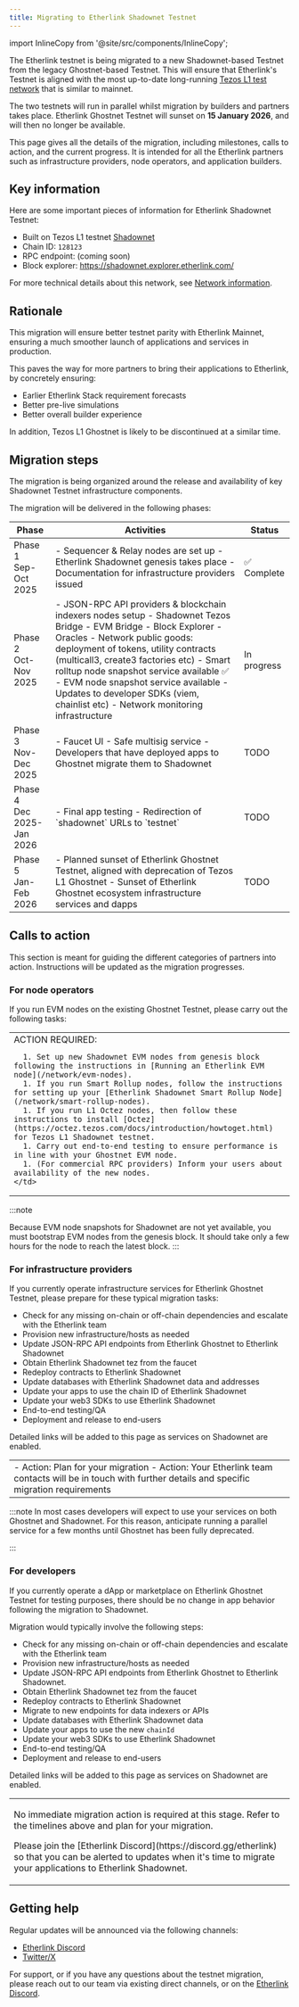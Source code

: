 ```yaml
---
title: Migrating to Etherlink Shadownet Testnet
---
```


import InlineCopy from '@site/src/components/InlineCopy';

The Etherlink testnet is being migrated to a new Shadownet-based Testnet from the legacy Ghostnet-based Testnet.
This will ensure that Etherlink's Testnet is aligned with the most up-to-date long-running [Tezos L1 test network](https://teztnets.com/) that is similar to mainnet.

The two testnets will run in parallel whilst migration by builders and partners takes place.
Etherlink Ghostnet Testnet will sunset on **15 January 2026**, and will then no longer be available.

This page gives all the details of the migration, including milestones, calls to action, and the current progress.
It is intended for all the Etherlink partners such as infrastructure providers, node operators, and application builders.

## Key information

Here are some important pieces of information for Etherlink Shadownet Testnet:

- Built on Tezos L1 testnet [Shadownet](https://teztnets.com/shadownet-about)
- Chain ID: `128123`
- RPC endpoint: <InlineCopy code="https://node.shadownet.etherlink.com" /> (coming soon)
- Block explorer: <a href="https://shadownet.explorer.etherlink.com/">https://shadownet.explorer.etherlink.com/</a>

For more technical details about this network, see [Network information](/get-started/network-information).

## Rationale

This migration will ensure better testnet parity with Etherlink Mainnet, ensuring a much smoother launch of applications and services in production.

This paves the way for more partners to bring their applications to Etherlink, by concretely ensuring:

- Earlier Etherlink Stack requirement forecasts
- Better pre-live simulations
- Better overall builder experience

In addition, Tezos L1 Ghostnet is likely to be discontinued at a similar time.

## Migration steps

The migration is being organized around the release and availability of key Shadownet Testnet infrastructure components.

The migration will be delivered in the following phases:

<table class="customTableContainer">
  <thead>
    <tr>
      <th>Phase</th>
      <th>Activities</th>
      <th>Status</th>
    </tr>
  </thead>
  <tbody>
    <tr>
      <td>
        Phase 1<br />Sep-Oct 2025
      </td>
      <td>
        - Sequencer & Relay nodes are set up
        - Etherlink Shadownet genesis takes place
        - Documentation for infrastructure providers issued
      </td>
      <td>✅ Complete</td>
    </tr>
    <tr>
      <td>
        Phase 2<br />Oct-Nov 2025
      </td>
      <td>
        - JSON-RPC API providers & blockchain indexers nodes setup
        - Shadownet Tezos Bridge
        - EVM Bridge
        - Block Explorer
        - Oracles
        - Network public goods: deployment of tokens, utility contracts (multicall3, create3 factories etc)
        - Smart rolltup node snapshot service available ✅
        - EVM node snapshot service available
        - Updates to developer SDKs (viem, chainlist etc)
        - Network monitoring infrastructure
      </td>
      <td>In progress</td>
    </tr>
    <tr>
      <td>
        Phase 3<br />Nov-Dec 2025
      </td>
      <td>
        - Faucet UI
        - Safe multisig service
        - Developers that have deployed apps to Ghostnet migrate them to Shadownet
      </td>
      <td>TODO</td>
    </tr>
    <tr>
      <td>
        Phase 4<br />Dec 2025-Jan 2026
      </td>
      <td>
        - Final app testing
        - Redirection of `shadownet` URLs to `testnet`
      </td>
      <td>TODO</td>
    </tr>
    <tr>
      <td>
        Phase 5<br />Jan-Feb 2026
      </td>
      <td>
        - Planned sunset of Etherlink Ghostnet Testnet, aligned with deprecation of Tezos L1 Ghostnet
        - Sunset of Etherlink Ghostnet ecosystem infrastructure services and dapps
      </td>
      <td>TODO</td>
    </tr>
  </tbody>
</table>

## Calls to action

This section is meant for guiding the different categories of partners into action.
Instructions will be updated as the migration progresses.

### For node operators

If you run EVM nodes on the existing Ghostnet Testnet, please carry out the following tasks:

<table>
  <tr>
    <td>
      ACTION REQUIRED:

      1. Set up new Shadownet EVM nodes from genesis block following the instructions in [Running an Etherlink EVM node](/network/evm-nodes).
      1. If you run Smart Rollup nodes, follow the instructions for setting up your [Etherlink Shadownet Smart Rollup Node](/network/smart-rollup-nodes).
      1. If you run L1 Octez nodes, then follow these instructions to install [Octez](https://octez.tezos.com/docs/introduction/howtoget.html) for Tezos L1 Shadownet testnet.
      1. Carry out end-to-end testing to ensure performance is in line with your Ghostnet EVM node.
      1. (For commercial RPC providers) Inform your users about availability of the new nodes.
    </td>
  </tr>
</table>

:::note

Because EVM node snapshots for Shadownet are not yet available, you must bootstrap EVM nodes from the genesis block.
It should take only a few hours for the node to reach the latest block.
:::

### For infrastructure providers

If you currently operate infrastructure services for Etherlink Ghostnet Testnet, please prepare for these typical migration tasks:

- Check for any missing on-chain or off-chain dependencies and escalate with the Etherlink team
- Provision new infrastructure/hosts as needed
- Update JSON-RPC API endpoints from Etherlink Ghostnet to Etherlink Shadownet
- Obtain Etherlink Shadownet tez from the faucet
- Redeploy contracts to Etherlink Shadownet
- Update databases with Etherlink Shadownet data and addresses
- Update your apps to use the chain ID of Etherlink Shadownet
- Update your web3 SDKs to use Etherlink Shadownet
- End-to-end testing/QA
- Deployment and release to end-users

Detailed links will be added to this page as services on Shadownet are enabled.

<table>
  <tr>
    <td>
      - Action: Plan for your migration
      - Action: Your Etherlink team contacts will be in touch with further details and specific migration requirements
    </td>
  </tr>
</table>

:::note
In most cases developers will expect to use your services on both Ghostnet and Shadownet.
For this reason, anticipate running a parallel service for a few months until Ghostnet has been fully deprecated.

:::

### For developers

If you currently operate a dApp or marketplace on Etherlink Ghostnet Testnet for testing purposes, there should be no change in app behavior following the migration to Shadownet.

Migration would typically involve the following steps:

- Check for any missing on-chain or off-chain dependencies and escalate with the Etherlink team
- Provision new infrastructure/hosts as needed
- Update JSON-RPC API endpoints from Etherlink Ghostnet to Etherlink Shadownet.
- Obtain Etherlink Shadownet tez from the faucet
- Redeploy contracts to Etherlink Shadownet
- Migrate to new endpoints for data indexers or APIs
- Update databases with Etherlink Shadownet data
- Update your apps to use the new `chainId`
- Update your web3 SDKs to use Etherlink Shadownet
- End-to-end testing/QA
- Deployment and release to end-users

Detailed links will be added to this page as services on Shadownet are enabled.

<table>
  <tr>
    <td>
      <p>No immediate migration action is required at this stage.
      Refer to the timelines above and plan for your migration.</p>
      <p>Please join the [Etherlink Discord](https://discord.gg/etherlink) so that you can be alerted to updates when it's time to migrate your applications to Etherlink Shadownet.</p>
    </td>
  </tr>
</table>

## Getting help

Regular updates will be announced via the following channels:
- [Etherlink Discord](https://discord.gg/etherlink)
- [Twitter/X](https://x.com/etherlink)

For support, or if you have any questions about the testnet migration, please reach out to our team via existing direct channels, or on the [Etherlink Discord](https://discord.gg/etherlink).